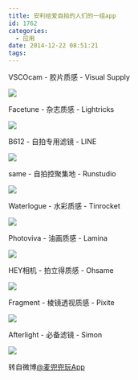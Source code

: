 ```yaml
---
title: 安利给爱自拍的人们的一组app
id: 1762
categories:
  - 应用
date: 2014-12-22 08:51:21
tags:
---
```


VSCOcam - 胶片质感 - Visual Supply

<!--more-->

![](http://ww1.sinaimg.cn/bmiddle/005SJgbogw1emzdsz13luj30hs0qowg6.jpg)

Facetune - 杂志质感 - Lightricks

![](http://ww1.sinaimg.cn/bmiddle/005SJgbogw1emzdslshz3j30hs0qo40a.jpg)

B612 - 自拍专用滤镜 - LINE

![](http://ww3.sinaimg.cn/bmiddle/005SJgbogw1emzdsduh8yj30hs0qoq4w.jpg)

same - 自拍控聚集地 - Runstudio

![](http://ww1.sinaimg.cn/bmiddle/005SJgbogw1emzdsyj9n0j30hs0qo40f.jpg)

Waterlogue - 水彩质感 - Tinrocket

![](http://ww2.sinaimg.cn/bmiddle/005SJgbogw1emzdtdht81j30hs0qo409.jpg)

Photoviva - 油画质感 - Lamina

![](http://ww1.sinaimg.cn/bmiddle/005SJgbogw1emzdsy29m9j30hs0qo769.jpg)

HEY相机 - 拍立得质感 - Ohsame

![](http://ww4.sinaimg.cn/bmiddle/005SJgbogw1emzdsxpvb2j30hs0qotap.jpg)

Fragment - 棱镜透视质感 - Pixite

![](http://ww3.sinaimg.cn/bmiddle/005SJgbogw1emzdswb491j30hs0qo40a.jpg)

Afterlight - 必备滤镜 - Simon

![](http://ww1.sinaimg.cn/bmiddle/005SJgbogw1emzdsuig84j30hs0qo766.jpg)

转自微博[@麦兜兜玩App](http://weibo.com/5389373274/BzvaDnqUN)
